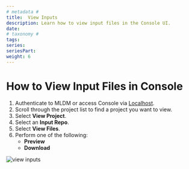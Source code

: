 ```yaml
---
# metadata # 
title:  View Inputs
description: Learn how to view input files in the Console UI.
date: 
# taxonomy #
tags: 
series:
seriesPart:
weight: 6
---
```


# How to View Input Files in Console

1. Authenticate to MLDM or access Console via [Localhost](http://localhost).
2. Scroll through the project list to find a project you want to view.
3. Select **View Project**.
4. Select an **Input Repo**. 
5. Select **View Files**.
6. Perform one of the following:
    - **Preview**
    - **Download**


![view inputs](/images/console/view-inputs.gif)